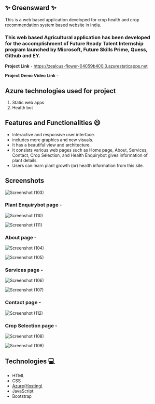 ## ✨ Greensward  ✨

This is a web based application developed for crop health and crop recommendation system based website in india.

### This web based Agricultural application has been developed for the accomplishment of Future Ready Talent Internship program launched by Microsoft, Future Skills Prime, Quess, Github and EY.


**Project Link** - https://zealous-flower-04059b400.3.azurestaticapps.net

**Project Demo Video Link** -

## Azure technologies used for project
1. Static web apps
2. Health bot

## Features and Functionalities 😃

- Interactive and responsive user interface.
- includes more graphics and new visuals.
- It has a beautiful view and architecture.
- It consists various web pages such as Home page, About, Services, Contact, Crop Selection, and Health Enquirybot gives information of plant details.
- Users can learn plant growth (or) health information from this site.

## Screenshots
![Screenshot (103)](https://github.com/Kowshik001/Project-FRT/assets/108167224/4787118b-e152-47f7-a9ff-35c2b7a13322)



### Plant Enquirybot page -
![Screenshot (110)](https://github.com/Kowshik001/Project-FRT/assets/108167224/07ed8a9e-672b-477c-a3aa-80570130732f)


![Screenshot (111)](https://github.com/Kowshik001/Project-FRT/assets/108167224/adf87c29-b30a-4376-b41d-41bfeef063ed)

  
  
### About page -
![Screenshot (104)](https://github.com/Kowshik001/Project-FRT/assets/108167224/1b7e3b4b-8c1f-45aa-947e-5ad9a5d748e5)


![Screenshot (105)](https://github.com/Kowshik001/Project-FRT/assets/108167224/527b725a-eaf0-4c81-bd62-12b12ea150f5)

 
 
### Services page -
![Screenshot (106)](https://github.com/Kowshik001/Project-FRT/assets/108167224/a067be66-cd03-450a-acf7-c93c09077658)


![Screenshot (107)](https://github.com/Kowshik001/Project-FRT/assets/108167224/493b5ab2-f9f0-4b2c-8224-ae6549c6ae18)



### Contact page -
![Screenshot (112)](https://github.com/Kowshik001/Project-FRT/assets/108167224/aa98f465-f298-42ee-855e-6108f9b6237c)




### Crop Selection page -
![Screenshot (108)](https://github.com/Kowshik001/Project-FRT/assets/108167224/fd68042a-aad1-4eb6-8198-731a2585c6ee)


![Screenshot (109)](https://github.com/Kowshik001/Project-FRT/assets/108167224/7e38a67f-94d4-4407-adcd-43a7cf744534)




## Technologies 💻

- HTML
- CSS
- [Azure(Hosting)](https://azure.microsoft.com/en-in/features/azure-portal/)
- JavaScript
- Bootstrap

